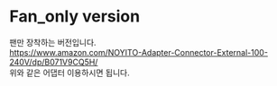 
# Fan_only version
팬만 장착하는 버전입니다.   
<https://www.amazon.com/NOYITO-Adapter-Connector-External-100-240V/dp/B071V9CQ5H/>   
위와 같은 어댑터 이용하시면 됩니다.
